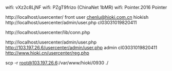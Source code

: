 wifi: vXz2c8LjNF
wifi: PZgT9frizo (ChinaNet 1bMR)
wifi: Pointer.2016 Pointer

http://localhost/usercenter/
front user
chenlu@hioki.com.cn
hiokish
http://localhost/usercenter/admin/user.php
cl03031019820411

http://localhost/usercenter/lib/conn.php

http://localhost/usercenter/admin/user.php
http://103.197.26.6/usercenter/admin/user.php
admin 
cl03031019820411
http://www.hioki.cn/usercenter/reg.php

scp -r root@103.197.26.6:/var/www/hioki/0930 ./
